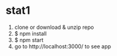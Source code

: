 # stat1
1) clone or download & unzip repo
2) $ npm install
3) $ npm start
4) go to http://localhost:3000/ to see app

